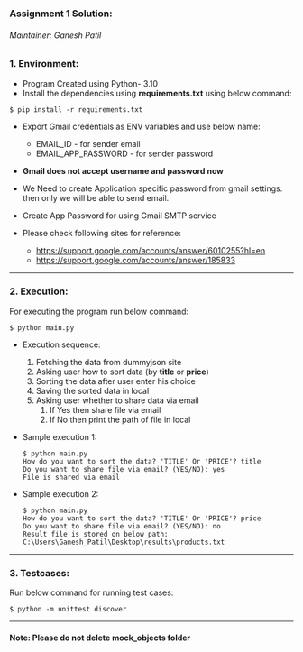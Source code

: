 ### Assignment 1 Solution:

###### Maintainer: Ganesh Patil

### 1. Environment:
- Program Created using Python- 3.10
- Install the dependencies using **requirements.txt** using below command:
````
$ pip install -r requirements.txt
````
- Export Gmail credentials as ENV variables and use below name:
  - EMAIL_ID - for sender email
  - EMAIL_APP_PASSWORD - for sender password
  
- **Gmail does not accept username and password now**
- We Need to create Application specific password from gmail settings. 
  then only we will be able to send email.
- Create App Password for using Gmail SMTP service
- Please check following sites for reference:
  - https://support.google.com/accounts/answer/6010255?hl=en
  - https://support.google.com/accounts/answer/185833

--------

### 2. Execution:
For executing the program run below command:
````
$ python main.py
````
- Execution sequence:
  1. Fetching the data from dummyjson site
  2. Asking user how to sort data (by **title** or **price**)
  3. Sorting the data after user enter his choice
  4. Saving the sorted data in local
  5. Asking user whether to share data via email 
     1. If Yes then share file via email
     2. If No then print the path of file in local

- Sample execution 1:
  ````
  $ python main.py  
  How do you want to sort the data? 'TITLE' Or 'PRICE'? title
  Do you want to share file via email? (YES/NO): yes
  File is shared via email
  ````
- Sample execution 2:
  ````
  $ python main.py
  How do you want to sort the data? 'TITLE' Or 'PRICE'? price
  Do you want to share file via email? (YES/NO): no
  Result file is stored on below path:
  C:\Users\Ganesh_Patil\Desktop\results\products.txt
  ````
--------

### 3. Testcases:
Run below command for running test cases: 
````
$ python -m unittest discover
````

--------

#### Note: Please do not delete mock_objects folder